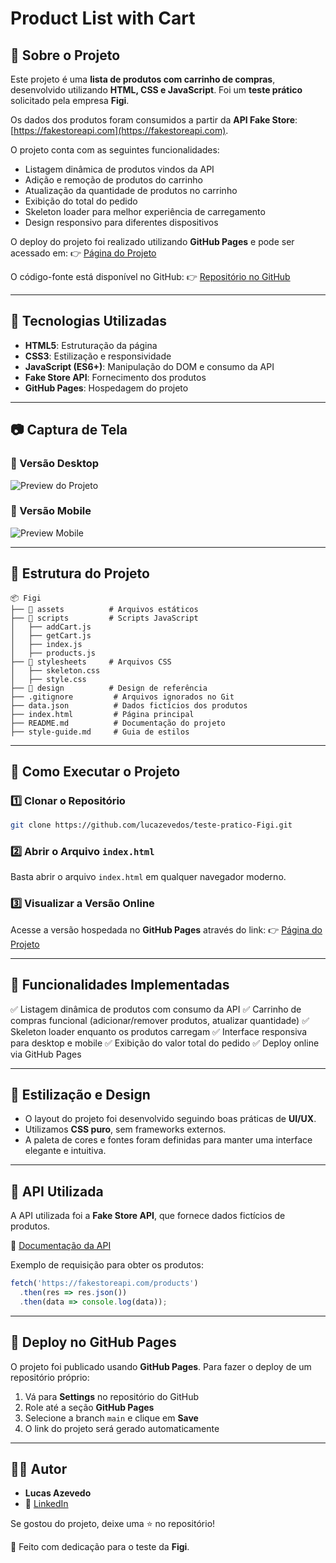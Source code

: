 # Product List with Cart

## 📌 Sobre o Projeto
Este projeto é uma **lista de produtos com carrinho de compras**, desenvolvido utilizando **HTML, CSS e JavaScript**. Foi um **teste prático** solicitado pela empresa **Figi**.

Os dados dos produtos foram consumidos a partir da **API Fake Store**: [https://fakestoreapi.com](https://fakestoreapi.com). 

O projeto conta com as seguintes funcionalidades:
- Listagem dinâmica de produtos vindos da API
- Adição e remoção de produtos do carrinho
- Atualização da quantidade de produtos no carrinho
- Exibição do total do pedido
- Skeleton loader para melhor experiência de carregamento
- Design responsivo para diferentes dispositivos

O deploy do projeto foi realizado utilizando **GitHub Pages** e pode ser acessado em:
👉 [Página do Projeto](https://lucazevedos.github.io/teste-pratico-Figi)

O código-fonte está disponível no GitHub:
👉 [Repositório no GitHub](https://github.com/lucazevedos/teste-pratico-Figi)

---

## 🚀 Tecnologias Utilizadas
- **HTML5**: Estruturação da página
- **CSS3**: Estilização e responsividade
- **JavaScript (ES6+)**: Manipulação do DOM e consumo da API
- **Fake Store API**: Fornecimento dos produtos
- **GitHub Pages**: Hospedagem do projeto

---

## 📷 Captura de Tela
### 📌 Versão Desktop
![Preview do Projeto](./design/preview.png)

### 📌 Versão Mobile
![Preview Mobile](./design/preview-mobile.png)

---

## 📂 Estrutura do Projeto
```
📦 Figi
├── 📁 assets          # Arquivos estáticos
├── 📁 scripts         # Scripts JavaScript
│   ├── addCart.js
│   ├── getCart.js
│   ├── index.js
│   ├── products.js
├── 📁 stylesheets     # Arquivos CSS
│   ├── skeleton.css
│   ├── style.css
├── 📁 design          # Design de referência
├── .gitignore         # Arquivos ignorados no Git
├── data.json          # Dados fictícios dos produtos
├── index.html         # Página principal
├── README.md          # Documentação do projeto
├── style-guide.md     # Guia de estilos
```

---

## 🔧 Como Executar o Projeto
### 1️⃣ Clonar o Repositório
```sh
git clone https://github.com/lucazevedos/teste-pratico-Figi.git
```

### 2️⃣ Abrir o Arquivo `index.html`
Basta abrir o arquivo `index.html` em qualquer navegador moderno.

### 3️⃣ Visualizar a Versão Online
Acesse a versão hospedada no **GitHub Pages** através do link:
👉 [Página do Projeto](https://lucazevedos.github.io/teste-pratico-Figi)

---

## 📌 Funcionalidades Implementadas
✅ Listagem dinâmica de produtos com consumo da API 
✅ Carrinho de compras funcional (adicionar/remover produtos, atualizar quantidade)
✅ Skeleton loader enquanto os produtos carregam
✅ Interface responsiva para desktop e mobile
✅ Exibição do valor total do pedido
✅ Deploy online via GitHub Pages

---

## 🎨 Estilização e Design
- O layout do projeto foi desenvolvido seguindo boas práticas de **UI/UX**.
- Utilizamos **CSS puro**, sem frameworks externos.
- A paleta de cores e fontes foram definidas para manter uma interface elegante e intuitiva.

---

## 📡 API Utilizada
A API utilizada foi a **Fake Store API**, que fornece dados fictícios de produtos.

🔗 [Documentação da API](https://fakestoreapi.com/docs)

Exemplo de requisição para obter os produtos:
```javascript
fetch('https://fakestoreapi.com/products')
  .then(res => res.json())
  .then(data => console.log(data));
```

---

## 🚀 Deploy no GitHub Pages
O projeto foi publicado usando **GitHub Pages**. Para fazer o deploy de um repositório próprio:
1. Vá para **Settings** no repositório do GitHub
2. Role até a seção **GitHub Pages**
3. Selecione a branch `main` e clique em **Save**
4. O link do projeto será gerado automaticamente

---

## 👨‍💻 Autor
- **Lucas Azevedo**
- 💼 [LinkedIn](https://www.linkedin.com/in/lucas-azeved/)

Se gostou do projeto, deixe uma ⭐ no repositório!

🚀 Feito com dedicação para o teste da **Figi**. 

